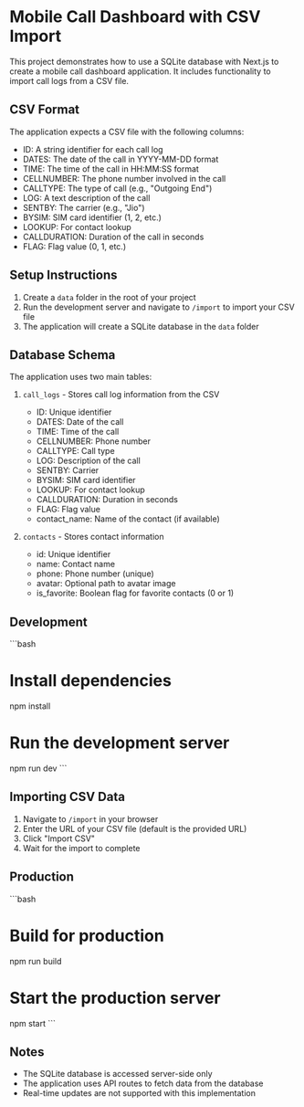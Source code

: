 # Mobile Call Dashboard with CSV Import

This project demonstrates how to use a SQLite database with Next.js to create a mobile call dashboard application. It includes functionality to import call logs from a CSV file.

## CSV Format

The application expects a CSV file with the following columns:

- ID: A string identifier for each call log
- DATES: The date of the call in YYYY-MM-DD format
- TIME: The time of the call in HH:MM:SS format
- CELLNUMBER: The phone number involved in the call
- CALLTYPE: The type of call (e.g., "Outgoing End")
- LOG: A text description of the call
- SENTBY: The carrier (e.g., "Jio")
- BYSIM: SIM card identifier (1, 2, etc.)
- LOOKUP: For contact lookup
- CALLDURATION: Duration of the call in seconds
- FLAG: Flag value (0, 1, etc.)

## Setup Instructions

1. Create a `data` folder in the root of your project
2. Run the development server and navigate to `/import` to import your CSV file
3. The application will create a SQLite database in the `data` folder

## Database Schema

The application uses two main tables:

1. `call_logs` - Stores call log information from the CSV
   - ID: Unique identifier
   - DATES: Date of the call
   - TIME: Time of the call
   - CELLNUMBER: Phone number
   - CALLTYPE: Call type
   - LOG: Description of the call
   - SENTBY: Carrier
   - BYSIM: SIM card identifier
   - LOOKUP: For contact lookup
   - CALLDURATION: Duration in seconds
   - FLAG: Flag value
   - contact_name: Name of the contact (if available)

2. `contacts` - Stores contact information
   - id: Unique identifier
   - name: Contact name
   - phone: Phone number (unique)
   - avatar: Optional path to avatar image
   - is_favorite: Boolean flag for favorite contacts (0 or 1)

## Development

\`\`\`bash
# Install dependencies
npm install

# Run the development server
npm run dev
\`\`\`

## Importing CSV Data

1. Navigate to `/import` in your browser
2. Enter the URL of your CSV file (default is the provided URL)
3. Click "Import CSV"
4. Wait for the import to complete

## Production

\`\`\`bash
# Build for production
npm run build

# Start the production server
npm start
\`\`\`

## Notes

- The SQLite database is accessed server-side only
- The application uses API routes to fetch data from the database
- Real-time updates are not supported with this implementation
